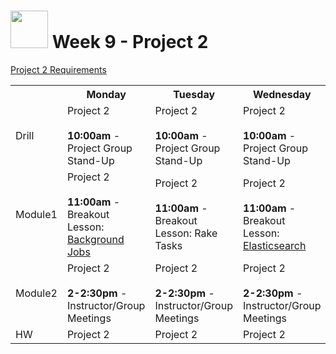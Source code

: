 # <img src="https://cloud.githubusercontent.com/assets/7833470/10899314/63829980-8188-11e5-8cdd-4ded5bcb6e36.png" height="60"> Week 9 - Project 2

<a href="https://github.com/sf-wdi-24/project-02" target="_blank">Project 2 Requirements</a>

<table>
  <tr>
    <th></th>
    <th>Monday</th>
    <th>Tuesday</th>
    <th>Wednesday</th>
    <th>Thursday</th>
    <th>Friday</th>
  </tr>
  <tr>
    <td>Drill</td>
    <td>
      Project 2<br><br>
      <strong>10:00am</strong> - Project Group Stand-Up
    </td>
    <td>
      Project 2<br><br>
      <strong>10:00am</strong> - Project Group Stand-Up
    </td>
    <td>
      Project 2<br><br>
      <strong>10:00am</strong> - Project Group Stand-Up
    </td>
    <td>
      Project 2<br><br>
      <strong>10:00am</strong> - Project Group Stand-Up
    </td>
    <td><strong>10:00am</strong> - Project 2 Presentations</td>
  </tr>
  <tr>
    <td>Module1</td>
    <td>
      Project 2<br><br>
      <strong>11:00am</strong> - Breakout Lesson: <a href="./../how-tos/rails/background-jobs">Background Jobs</a>
    </td>
    <td>
      Project 2<br><br>
      <strong>11:00am</strong> - Breakout Lesson: Rake Tasks
    </td>
    <td>
      Project 2<br><br>
      <strong>11:00am</strong> - Breakout Lesson: <a href="./../how-tos/rails/elasticsearch">Elasticsearch</a>
    </td>
    <td>Project 2</td>
    <td>Project 2 Presentations</td>
  </tr>
  <tr>
    <td>Module2</td>
    <td>
      Project 2<br><br>
      <strong>2-2:30pm</strong> - Instructor/Group Meetings
    </td>
    <td>
      Project 2<br><br>
      <strong>2-2:30pm</strong> - Instructor/Group Meetings
    </td>
    <td>
      Project 2<br><br>
      <strong>2-2:30pm</strong> - Instructor/Group Meetings
    </td>
    <td>
      Project 2<br><br>
      <strong>2-2:30pm</strong> - Instructor/Group Meetings
    </td>
    <td>Project 2 Celebration</td>
  </tr>
  <tr>
    <td>HW</td>
    <td>Project 2</td>
    <td>Project 2</td>
    <td>Project 2</td>
    <td>Project 2</td>
    <td>RELAX!!! :)</td>
  </tr>
</table>
